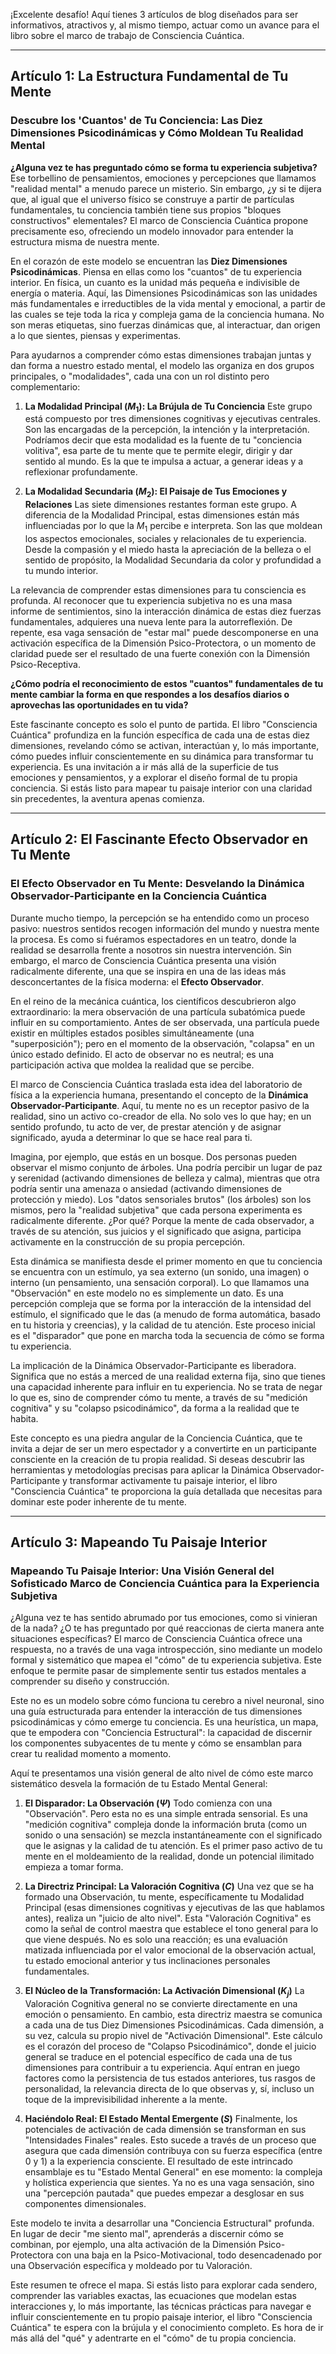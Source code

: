 ¡Excelente desafío! Aquí tienes 3 artículos de blog diseñados para ser informativos, atractivos y, al mismo tiempo, actuar como un avance para el libro sobre el marco de trabajo de Consciencia Cuántica.

---

## **Artículo 1: La Estructura Fundamental de Tu Mente**

### **Descubre los 'Cuantos' de Tu Conciencia: Las Diez Dimensiones Psicodinámicas y Cómo Moldean Tu Realidad Mental**

**¿Alguna vez te has preguntado cómo se forma tu experiencia subjetiva?** Ese torbellino de pensamientos, emociones y percepciones que llamamos "realidad mental" a menudo parece un misterio. Sin embargo, ¿y si te dijera que, al igual que el universo físico se construye a partir de partículas fundamentales, tu conciencia también tiene sus propios "bloques constructivos" elementales? El marco de Consciencia Cuántica propone precisamente eso, ofreciendo un modelo innovador para entender la estructura misma de nuestra mente.

En el corazón de este modelo se encuentran las **Diez Dimensiones Psicodinámicas**. Piensa en ellas como los "cuantos" de tu experiencia interior. En física, un cuanto es la unidad más pequeña e indivisible de energía o materia. Aquí, las Dimensiones Psicodinámicas son las unidades más fundamentales e irreductibles de la vida mental y emocional, a partir de las cuales se teje toda la rica y compleja gama de la conciencia humana. No son meras etiquetas, sino fuerzas dinámicas que, al interactuar, dan origen a lo que sientes, piensas y experimentas.

Para ayudarnos a comprender cómo estas dimensiones trabajan juntas y dan forma a nuestro estado mental, el modelo las organiza en dos grupos principales, o "modalidades", cada una con un rol distinto pero complementario:

1.  **La Modalidad Principal ($M_1$): La Brújula de Tu Conciencia**
    Este grupo está compuesto por tres dimensiones cognitivas y ejecutivas centrales. Son las encargadas de la percepción, la intención y la interpretación. Podríamos decir que esta modalidad es la fuente de tu "conciencia volitiva", esa parte de tu mente que te permite elegir, dirigir y dar sentido al mundo. Es la que te impulsa a actuar, a generar ideas y a reflexionar profundamente.

2.  **La Modalidad Secundaria ($M_2$): El Paisaje de Tus Emociones y Relaciones**
    Las siete dimensiones restantes forman este grupo. A diferencia de la Modalidad Principal, estas dimensiones están más influenciadas por lo que la $M_1$ percibe e interpreta. Son las que moldean los aspectos emocionales, sociales y relacionales de tu experiencia. Desde la compasión y el miedo hasta la apreciación de la belleza o el sentido de propósito, la Modalidad Secundaria da color y profundidad a tu mundo interior.

La relevancia de comprender estas dimensiones para tu consciencia es profunda. Al reconocer que tu experiencia subjetiva no es una masa informe de sentimientos, sino la interacción dinámica de estas diez fuerzas fundamentales, adquieres una nueva lente para la autorreflexión. De repente, esa vaga sensación de "estar mal" puede descomponerse en una activación específica de la Dimensión Psico-Protectora, o un momento de claridad puede ser el resultado de una fuerte conexión con la Dimensión Psico-Receptiva.

**¿Cómo podría el reconocimiento de estos "cuantos" fundamentales de tu mente cambiar la forma en que respondes a los desafíos diarios o aprovechas las oportunidades en tu vida?**

Este fascinante concepto es solo el punto de partida. El libro "Consciencia Cuántica" profundiza en la función específica de cada una de estas diez dimensiones, revelando cómo se activan, interactúan y, lo más importante, cómo puedes influir conscientemente en su dinámica para transformar tu experiencia. Es una invitación a ir más allá de la superficie de tus emociones y pensamientos, y a explorar el diseño formal de tu propia conciencia. Si estás listo para mapear tu paisaje interior con una claridad sin precedentes, la aventura apenas comienza.

---

## **Artículo 2: El Fascinante Efecto Observador en Tu Mente**

### **El Efecto Observador en Tu Mente: Desvelando la Dinámica Observador-Participante en la Conciencia Cuántica**

Durante mucho tiempo, la percepción se ha entendido como un proceso pasivo: nuestros sentidos recogen información del mundo y nuestra mente la procesa. Es como si fuéramos espectadores en un teatro, donde la realidad se desarrolla frente a nosotros sin nuestra intervención. Sin embargo, el marco de Consciencia Cuántica presenta una visión radicalmente diferente, una que se inspira en una de las ideas más desconcertantes de la física moderna: el **Efecto Observador**.

En el reino de la mecánica cuántica, los científicos descubrieron algo extraordinario: la mera observación de una partícula subatómica puede influir en su comportamiento. Antes de ser observada, una partícula puede existir en múltiples estados posibles simultáneamente (una "superposición"); pero en el momento de la observación, "colapsa" en un único estado definido. El acto de observar no es neutral; es una participación activa que moldea la realidad que se percibe.

El marco de Consciencia Cuántica traslada esta idea del laboratorio de física a la experiencia humana, presentando el concepto de la **Dinámica Observador-Participante**. Aquí, tu mente no es un receptor pasivo de la realidad, sino un activo co-creador de ella. No solo ves lo que hay; en un sentido profundo, tu acto de ver, de prestar atención y de asignar significado, ayuda a determinar lo que se hace real para ti.

Imagina, por ejemplo, que estás en un bosque. Dos personas pueden observar el mismo conjunto de árboles. Una podría percibir un lugar de paz y serenidad (activando dimensiones de belleza y calma), mientras que otra podría sentir una amenaza o ansiedad (activando dimensiones de protección y miedo). Los "datos sensoriales brutos" (los árboles) son los mismos, pero la "realidad subjetiva" que cada persona experimenta es radicalmente diferente. ¿Por qué? Porque la mente de cada observador, a través de su atención, sus juicios y el significado que asigna, participa activamente en la construcción de su propia percepción.

Esta dinámica se manifiesta desde el primer momento en que tu conciencia se encuentra con un estímulo, ya sea externo (un sonido, una imagen) o interno (un pensamiento, una sensación corporal). Lo que llamamos una "Observación" en este modelo no es simplemente un dato. Es una percepción compleja que se forma por la interacción de la intensidad del estímulo, el significado que le das (a menudo de forma automática, basado en tu historia y creencias), y la calidad de tu atención. Este proceso inicial es el "disparador" que pone en marcha toda la secuencia de cómo se forma tu experiencia.

La implicación de la Dinámica Observador-Participante es liberadora. Significa que no estás a merced de una realidad externa fija, sino que tienes una capacidad inherente para influir en tu experiencia. No se trata de negar lo que es, sino de comprender cómo tu mente, a través de su "medición cognitiva" y su "colapso psicodinámico", da forma a la realidad que te habita.

Este concepto es una piedra angular de la Conciencia Cuántica, que te invita a dejar de ser un mero espectador y a convertirte en un participante consciente en la creación de tu propia realidad. Si deseas descubrir las herramientas y metodologías precisas para aplicar la Dinámica Observador-Participante y transformar activamente tu paisaje interior, el libro "Consciencia Cuántica" te proporciona la guía detallada que necesitas para dominar este poder inherente de tu mente.

---

## **Artículo 3: Mapeando Tu Paisaje Interior**

### **Mapeando Tu Paisaje Interior: Una Visión General del Sofisticado Marco de Conciencia Cuántica para la Experiencia Subjetiva**

¿Alguna vez te has sentido abrumado por tus emociones, como si vinieran de la nada? ¿O te has preguntado por qué reaccionas de cierta manera ante situaciones específicas? El marco de Consciencia Cuántica ofrece una respuesta, no a través de una vaga introspección, sino mediante un modelo formal y sistemático que mapea el "cómo" de tu experiencia subjetiva. Este enfoque te permite pasar de simplemente sentir tus estados mentales a comprender su diseño y construcción.

Este no es un modelo sobre cómo funciona tu cerebro a nivel neuronal, sino una guía estructurada para entender la interacción de tus dimensiones psicodinámicas y cómo emerge tu conciencia. Es una heurística, un mapa, que te empodera con "Conciencia Estructural": la capacidad de discernir los componentes subyacentes de tu mente y cómo se ensamblan para crear tu realidad momento a momento.

Aquí te presentamos una visión general de alto nivel de cómo este marco sistemático desvela la formación de tu Estado Mental General:

1.  **El Disparador: La Observación ($\Psi$)**
    Todo comienza con una "Observación". Pero esta no es una simple entrada sensorial. Es una "medición cognitiva" compleja donde la información bruta (como un sonido o una sensación) se mezcla instantáneamente con el significado que le asignas y la calidad de tu atención. Es el primer paso activo de tu mente en el moldeamiento de la realidad, donde un potencial ilimitado empieza a tomar forma.

2.  **La Directriz Principal: La Valoración Cognitiva ($C$)**
    Una vez que se ha formado una Observación, tu mente, específicamente tu Modalidad Principal (esas dimensiones cognitivas y ejecutivas de las que hablamos antes), realiza un "juicio de alto nivel". Esta "Valoración Cognitiva" es como la señal de control maestra que establece el tono general para lo que viene después. No es solo una reacción; es una evaluación matizada influenciada por el valor emocional de la observación actual, tu estado emocional anterior y tus inclinaciones personales fundamentales.

3.  **El Núcleo de la Transformación: La Activación Dimensional ($K_j$)**
    La Valoración Cognitiva general no se convierte directamente en una emoción o pensamiento. En cambio, esta directriz maestra se comunica a cada una de tus Diez Dimensiones Psicodinámicas. Cada dimensión, a su vez, calcula su propio nivel de "Activación Dimensional". Este cálculo es el corazón del proceso de "Colapso Psicodinámico", donde el juicio general se traduce en el potencial específico de cada una de tus dimensiones para contribuir a tu experiencia. Aquí entran en juego factores como la persistencia de tus estados anteriores, tus rasgos de personalidad, la relevancia directa de lo que observas y, sí, incluso un toque de la imprevisibilidad inherente a la mente.

4.  **Haciéndolo Real: El Estado Mental Emergente ($S$)**
    Finalmente, los potenciales de activación de cada dimensión se transforman en sus "Intensidades Finales" reales. Esto sucede a través de un proceso que asegura que cada dimensión contribuya con su fuerza específica (entre 0 y 1) a la experiencia consciente. El resultado de este intrincado ensamblaje es tu "Estado Mental General" en ese momento: la compleja y holística experiencia que sientes. Ya no es una vaga sensación, sino una "percepción pautada" que puedes empezar a desglosar en sus componentes dimensionales.

Este modelo te invita a desarrollar una "Conciencia Estructural" profunda. En lugar de decir "me siento mal", aprenderás a discernir cómo se combinan, por ejemplo, una alta activación de la Dimensión Psico-Protectora con una baja en la Psico-Motivacional, todo desencadenado por una Observación específica y moldeado por tu Valoración.

Este resumen te ofrece el mapa. Si estás listo para explorar cada sendero, comprender las variables exactas, las ecuaciones que modelan estas interacciones y, lo más importante, las técnicas prácticas para navegar e influir conscientemente en tu propio paisaje interior, el libro "Consciencia Cuántica" te espera con la brújula y el conocimiento completo. Es hora de ir más allá del "qué" y adentrarte en el "cómo" de tu propia conciencia.